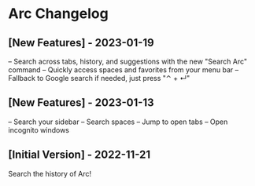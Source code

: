 # Arc Changelog

## [New Features] - 2023-01-19

– Search across tabs, history, and suggestions with the new "Search Arc" command
– Quickly access spaces and favorites from your menu bar
– Fallback to Google search if needed, just press "⌃ + ↵"

## [New Features] - 2023-01-13

– Search your sidebar
– Search spaces
– Jump to open tabs
– Open incognito windows

## [Initial Version] - 2022-11-21

Search the history of Arc!
